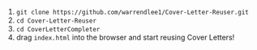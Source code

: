 1. `git clone https://github.com/warrendlee1/Cover-Letter-Reuser.git` <br />
2. `cd Cover-Letter-Reuser` <br />
3. `cd CoverLetterCompleter` <br />
4. drag `index.html` into the browser and start reusing Cover Letters!
